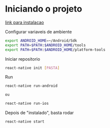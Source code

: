# Iniciando o projeto

[link para instalacao](https://docs.rocketseat.dev/ambiente-react-native/android/macos)

Configurar variaveis de ambiente
```sh
export ANDROID_HOME=~/Android/Sdk
export PATH=$PATH:$ANDROID_HOME/tools
export PATH=$PATH:$ANDROID_HOME/platform-tools
```

Iniciar repositorio
```sh
react-native init [PASTA]
```

Run
```sh
react-native run-android

ou

react-native run-ios
```

Depois de "instalado", basta rodar
```sh
react-native start
```